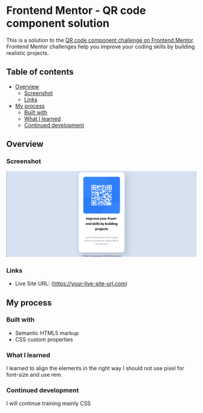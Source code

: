 # Frontend Mentor - QR code component solution

This is a solution to the [QR code component challenge on Frontend Mentor](https://www.frontendmentor.io/challenges/qr-code-component-iux_sIO_H). Frontend Mentor challenges help you improve your coding skills by building realistic projects.

## Table of contents

- [Overview](#overview)
  - [Screenshot](#screenshot)
  - [Links](#links)
- [My process](#my-process)
  - [Built with](#built-with)
  - [What I learned](#what-i-learned)
  - [Continued development](#continued-development)

## Overview

### Screenshot

![](.\images\screenshot.jpg)

### Links

- Live Site URL: (https://your-live-site-url.com)

## My process

### Built with

- Semantic HTML5 markup
- CSS custom properties

### What I learned

I learned to align the elements in the right way
I should not use pixel for font-size and use rem.

### Continued development

I will continue training mainly CSS
